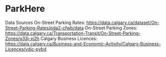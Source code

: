 # ParkHere

Data Sources
On-Street Parking Rates: https://data.calgary.ca/dataset/On-Street-Parking-Rates/pda2-cfwb/data
On-Street Parking Zones: https://data.calgary.ca/Transportation-Transit/On-Street-Parking-Zones/g33j-xi2h
Calgary Business Licences: https://data.calgary.ca/Business-and-Economic-Activity/Calgary-Business-Licences/vdjc-pybd
